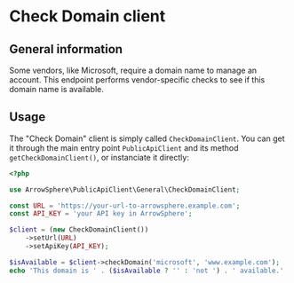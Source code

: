 # Check Domain client

## General information
Some vendors, like Microsoft, require a domain name to manage an account.
This endpoint performs vendor-specific checks to see if this domain name is available. 

## Usage
The "Check Domain" client is simply called ```CheckDomainClient```.
You can get it through the main entry point ```PublicApiClient``` and its method ```getCheckDomainClient()```, or instanciate it directly:
```php
<?php

use ArrowSphere\PublicApiClient\General\CheckDomainClient;

const URL = 'https://your-url-to-arrowsphere.example.com';
const API_KEY = 'your API key in ArrowSphere';

$client = (new CheckDomainClient())
    ->setUrl(URL)
    ->setApiKey(API_KEY);

$isAvailable = $client->checkDomain('microsoft', 'www.example.com');
echo 'This domain is ' . ($isAvailable ? '' : 'not ') . ' available.' . PHP_EOL;
```
